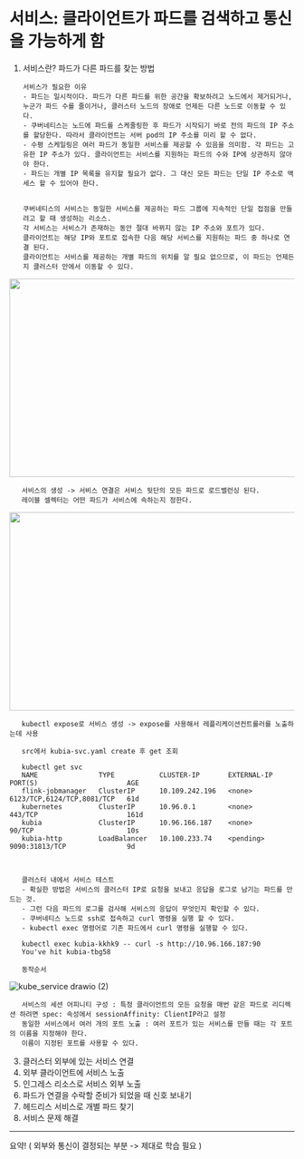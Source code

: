 # 서비스: 클라이언트가 파드를 검색하고 통신을 가능하게 함

1. 서비스란? 파드가 다른 파드를 찾는 방법

       서비스가 필요한 이유
       - 파드는 일시적이다. 파드가 다른 파드를 위한 공간을 확보하려고 노드에서 제거되거나, 누군가 파드 수를 줄이거나, 클러스터 노드의 장애로 언제든 다른 노드로 이동할 수 있다.
       - 쿠버네티스는 노드에 파드를 스케줄링한 후 파드가 시작되기 바로 전의 파드의 IP 주소를 할당한다. 따라서 클라이언트는 서버 pod의 IP 주소를 미리 할 수 없다.
       - 수평 스케일링은 여러 파드가 동일한 서비스를 제공할 수 있음을 의미함. 각 파드는 고유한 IP 주소가 있다. 클라이언트는 서비스를 지원하는 파드의 수와 IP에 상관하지 않아야 한다.
       - 파드는 개별 IP 목록을 유지할 필요가 없다. 그 대신 모든 파드는 단일 IP 주소로 액세스 할 수 있어야 한다.  


       쿠버네티스의 서비스는 동일한 서비스를 제공하는 파드 그룹에 지속적인 단일 접점을 만들려고 할 때 생성하는 리소스.
       각 서비스는 서비스가 존재하는 동안 절대 바뀌지 않는 IP 주소와 포트가 있다.
       클라이언트는 해당 IP와 포트로 접속한 다음 해당 서비스를 지원하는 파드 중 하나로 연결 된다.
       클라이언트는 서비스를 제공하는 개별 파드의 위치를 알 필요 없으므로, 이 파드는 언제든지 클러스터 안에서 이동할 수 있다.
       
<center><img src="https://user-images.githubusercontent.com/91730236/157878478-be84aab6-6cf8-460e-b611-a41c064d110d.png" width="700" height="350"></center>      

       
       
       서비스의 생성 -> 서비스 연결은 서비스 뒷단의 모든 파드로 로드밸런싱 된다.
       레이블 셀렉터는 어떤 파드가 서비스에 속하는지 정한다.
       
<center><img src="https://user-images.githubusercontent.com/91730236/157879122-c8700e1a-9b59-4b11-88c0-5ea45d2d3aed.png" width="700" height="350"></center>


       kubectl expose로 서비스 생성 -> expose를 사용해서 레플리케이션컨트롤러를 노출하는데 사용
       
       src에서 kubia-svc.yaml create 후 get 조회  
       
       kubectl get svc
       NAME               TYPE           CLUSTER-IP       EXTERNAL-IP   PORT(S)                      AGE
       flink-jobmanager   ClusterIP      10.109.242.196   <none>        6123/TCP,6124/TCP,8081/TCP   61d
       kubernetes         ClusterIP      10.96.0.1        <none>        443/TCP                      161d
       kubia              ClusterIP      10.96.166.187    <none>        90/TCP                       10s
       kubia-http         LoadBalancer   10.100.233.74    <pending>     9090:31813/TCP               9d
       
       
       
       클러스터 내에서 서비스 테스트
       - 확실한 방법은 서비스의 클러스터 IP로 요청을 보내고 응답을 로그로 남기는 파드를 만드는 것.
       - 그런 다음 파드의 로그를 검사해 서비스의 응답이 무엇인지 확인할 수 있다.
       - 쿠버네티스 노드로 ssh로 접속하고 curl 명령을 실행 할 수 있다.
       - kubectl exec 명령어로 기존 파드에서 curl 명령을 실행할 수 있다.
       
       kubectl exec kubia-kkhk9 -- curl -s http://10.96.166.187:90
       You've hit kubia-tbg58
       
       동작순서
![kube_service drawio (2)](https://user-images.githubusercontent.com/91730236/157883721-5c1aeb39-e18b-4583-a648-e6662f266832.png)

       
       서비스의 세션 어피니티 구성 : 특정 클라이언트의 모든 요청을 매번 같은 파드로 리디렉션 하려면 spec: 속성에서 sessionAffinity: ClientIP라고 설정
       동일한 서비스에서 여러 개의 포트 노출 : 여러 포트가 있는 서비스를 만들 때는 각 포트의 이름을 지정해야 한다. 
       이름이 지정된 포트를 사용할 수 있다.
        

3. 클러스터 외부에 있는 서비스 연결
4. 외부 클라이언트에 서비스 노출
5. 인그레스 리소스로 서비스 외부 노출
6. 파드가 연결을 수락할 준비가 되었을 때 신호 보내기
7. 헤드리스 서비스로 개별 파드 찾기
8. 서비스 문제 해결



------------------------------
요약! ( 외부와 통신이 결정되는 부분 -> 제대로 학습 필요 )
